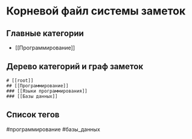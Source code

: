# Корневой файл системы заметок

## Главные категории

- [[Программирование]]
## Дерево категорий и граф заметок

```markmap
# [[root]]
## [[Программирование]]
### [[Языки программирования]]
### [[Базы данных]]
```


## Список тегов
#программирование #базы_данных
